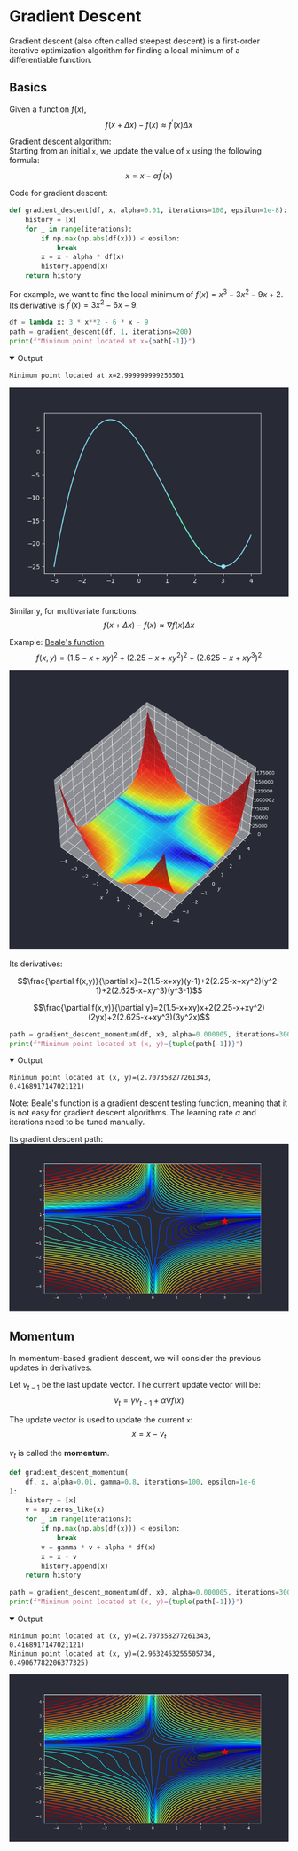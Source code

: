 # Gradient Descent
Gradient descent (also often called steepest descent) is a first-order iterative optimization algorithm for finding a local minimum of a differentiable function.

## Basics
Given a function $f(x)$,
$$f(x+\Delta x)-f(x)\approx f^\prime(x)\Delta x$$

Gradient descent algorithm:<br>
Starting from an initial `x`, we update the value of `x` using the following formula:
$$x=x-\alpha f^\prime(x)$$

Code for gradient descent:
```python
def gradient_descent(df, x, alpha=0.01, iterations=100, epsilon=1e-8):
    history = [x]
    for _ in range(iterations):
        if np.max(np.abs(df(x))) < epsilon:
            break
        x = x - alpha * df(x)
        history.append(x)
    return history
```

For example, we want to find the local minimum of $f(x)=x^3-3x^2-9x+2$. Its derivative is $f^\prime(x)=3x^2-6x-9$.
```python
df = lambda x: 3 * x**2 - 6 * x - 9
path = gradient_descent(df, 1, iterations=200)
print(f"Minimum point located at x={path[-1]}")
```
<details open>
<summary>Output</summary>

```
Minimum point located at x=2.999999999256501
```

</details>


![](../assets/gradient_descent_plot_1.png)

Similarly, for multivariate functions:
$$f(x+\Delta x)-f(x)\approx\nabla f(x)\Delta x$$

Example: [Beale's function](https://www.sfu.ca/~ssurjano/beale.html)
$$f(x,y)=(1.5-x+xy)^2+(2.25-x+xy^2)^2+(2.625-x+xy^3)^2$$

![](../assets/beale_function.png)

Its derivatives:

$$\frac{\partial f(x,y)}{\partial x}=2(1.5-x+xy)(y-1)+2(2.25-x+xy^2)(y^2-1)+2(2.625-x+xy^3)(y^3-1)$$

$$\frac{\partial f(x,y)}{\partial y}=2(1.5-x+xy)x+2(2.25-x+xy^2)(2yx)+2(2.625-x+xy^3)(3y^2x)$$

```python
path = gradient_descent_momentum(df, x0, alpha=0.000005, iterations=300000)
print(f"Minimum point located at (x, y)={tuple(path[-1])}")
```
<details open>
<summary>Output</summary>

```
Minimum point located at (x, y)=(2.707358277261343, 0.4168917147021121)
```

</details>


Note: Beale's function is a gradient descent testing function, meaning that it is not easy for gradient descent algorithms. The learning rate $\alpha$ and iterations need to be tuned manually.

Its gradient descent path:
![](../assets/beale_function_gradient_descent_path.png)

## Momentum
In momentum-based gradient descent, we will consider the previous updates in derivatives.

Let $v_{t-1}$ be the last update vector. The current update vector will be:
$$v_t=\gamma v_{t-1}+\alpha\nabla f(x)$$

The update vector is used to update the current `x`:
$$x=x-v_t$$

$v_t$ is called the **momentum**.

```python
def gradient_descent_momentum(
    df, x, alpha=0.01, gamma=0.8, iterations=100, epsilon=1e-6
):
    history = [x]
    v = np.zeros_like(x)
    for _ in range(iterations):
        if np.max(np.abs(df(x))) < epsilon:
            break
        v = gamma * v + alpha * df(x)
        x = x - v
        history.append(x)
    return history
```

```python
path = gradient_descent_momentum(df, x0, alpha=0.000005, iterations=300000)
print(f"Minimum point located at (x, y)={tuple(path[-1])}")
```
<details open>
<summary>Output</summary>

```
Minimum point located at (x, y)=(2.707358277261343, 0.4168917147021121)
Minimum point located at (x, y)=(2.9632463255505734, 0.49067782206377325)
```

</details>


![](../assets/beale_function_gradient_descent_momentum_path.png)
